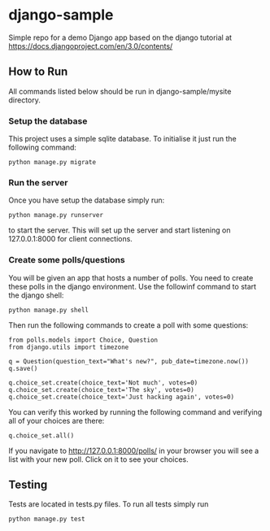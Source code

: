 # django-sample
Simple repo for a demo Django app based on the django tutorial at https://docs.djangoproject.com/en/3.0/contents/

## How to Run

All commands listed below should be run in django-sample/mysite directory.

### Setup the database

This project uses a simple sqlite database. To initialise it just run the following command:

```
python manage.py migrate
```

### Run the server

Once you have setup the database simply run:
```
python manage.py runserver
```
to start the server. This will set up the server and start listening on 127.0.0.1:8000 for client connections.

### Create some polls/questions

You will be given an app that hosts a number of polls. You need to create these polls in the django environment. Use the followinf command to start the django shell:

```
python manage.py shell
```

Then run the following commands to create a poll with some questions:

```
from polls.models import Choice, Question
from django.utils import timezone

q = Question(question_text="What's new?", pub_date=timezone.now())
q.save()

q.choice_set.create(choice_text='Not much', votes=0)
q.choice_set.create(choice_text='The sky', votes=0)
q.choice_set.create(choice_text='Just hacking again', votes=0)
```

You can verify this worked by running the following command and verifying all of your choices are there:

```
q.choice_set.all()
```

If you navigate to http://127.0.0.1:8000/polls/ in your browser you will see a list with your new poll. Click on it to see your choices.

## Testing

Tests are located in tests.py files. To run all tests simply run

```
python manage.py test
```
